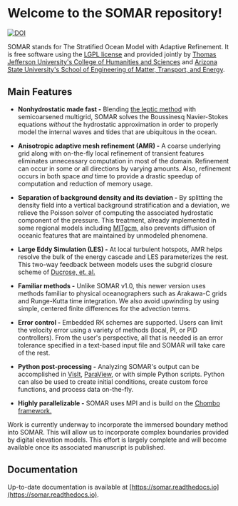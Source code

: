 Welcome to the SOMAR repository!
=====

[![DOI](https://zenodo.org/badge/DOI/10.5281/zenodo.14609305.svg)](https://doi.org/10.5281/zenodo.14609305)

SOMAR stands for The Stratified Ocean Model with Adaptive Refinement. It is free software using the [LGPL license](https://www.gnu.org/licenses/lgpl-2.1.html 'The GNU Lesser General Public License, version 2.1 applies.') and provided jointly by [Thomas Jefferson University's College of Humanities and Sciences](https://www.jefferson.edu/academics/colleges-schools-institutes/humanities-sciences.html 'TJU\'s CHS website') and [Arizona State University's School of Engineering of Matter, Transport, and Energy](https://semte.engineering.asu.edu/ 'ASU Engineering website').


Main Features
-------------
- **Nonhydrostatic made fast -** Blending [the leptic method](https://doi.org/10.1016/j.jcp.2011.06.022) with semicoarsened multigrid, SOMAR solves the Boussinesq Navier-Stokes equations *without* the hydrostatic approximation in order to properly model the internal waves and tides that are ubiquitous in the ocean.


- **Anisotropic adaptive mesh refinement (AMR) -** A coarse underlying grid along with on-the-fly local refinement of transient features eliminates unnecessary computation in most of the domain. Refinement can occur in some or all directions by varying amounts. Also, refinement occurs in both space *and* time to provide a drastic speedup of computation and reduction of memory usage.


- **Separation of background density and its deviation -** By splitting the density field into a vertical background stratification and a deviation, we relieve the Poisson solver of computing the associated hydrostatic component of the pressure. This treatment, already implemented in some regional models including [MITgcm](http://mitgcm.org/ 'The MITgcm website'), also prevents diffusion of oceanic features that are maintained by unmodeled phenomena.


- **Large Eddy Simulation (LES) -** At local turbulent hotspots, AMR helps resolve the bulk of the energy cascade and LES parameterizes the rest. This two-way feedback between models uses the subgrid closure scheme of [Ducrose, et. al.](https://www.cambridge.org/core/journals/journal-of-fluid-mechanics/article/abs/largeeddy-simulation-of-transition-to-turbulence-in-a-boundary-layer-developing-spatially-over-a-flat-plate/C277DE968A1FD929D3CB05FDBC434AAD)


- **Familiar methods -** Unlike SOMAR v1.0, this newer version uses methods familiar to physical oceanographers such as Arakawa-C grids and Runge-Kutta time integration. We also avoid upwinding by using simple, centered finite differences for the advection terms.


- **Error control -** Embedded RK schemes are supported. Users can limit the velocity error using a variety of methods (local, PI, or PID controllers). From the user's perspective, all that is needed is an error tolerance specified in a text-based input file and SOMAR will take care of the rest.


- **Python post-processing -** Analyzing SOMAR's output can be accomplished in [VisIt](https://visit-dav.github.io/visit-website/index.html 'The VisIt website'), [ParaView](https://www.paraview.org/ 'The ParaView website'), or with simple Python scripts. Python can also be used to create initial conditions, create custom force functions, and process data on-the-fly.


- **Highly parallelizable -** SOMAR uses MPI and is build on the [Chombo framework.](https://commons.lbl.gov/display/chombo/Chombo+-+Software+for+Adaptive+Solutions+of+Partial+Differential+Equations)


Work is currently underway to incorporate the immersed boundary method into SOMAR. This will allow us to incorporate complex boundaries provided by digital elevation models. This effort is largely complete and will become available once its associated manuscript is published.


<!-- Software prerequisites
-----
TODO


Compilation
-----
TODO


Taking a test drive
-----
Before creating your own simulation, you should successfully test one of the packaged simulations that come with the solver. In the `exec` folder, you will see several input files. Each of these files are targeted to run a specific problem on a specific machine and are identified accordingly (`inputs.problem.machine`). As a rule, an input file for machine A should never be altered to work on machine B. So if we want to run, say, the lock exchange demo problem on a machine called HAL, we should first copy one of the lock exchange input files to `inputs.LockExchange.HAL`, and then edit it as we please.

Open this new file and look for the following lines (it's okay if some of them are missing).

```
# amr.restart_file = chkpt_000010.2d.hdf5
# plot.plot_prefix = plot_
# plot.checkpoint_prefix = chkpt_
# plot.plot_period = 0.1
plot.plot_interval = 1
plot.checkpoint_interval = 100
```
In this listing, several of the lines are commented out with a `#`. This usually means we either do not want a particular feature or we are happy with the default values. In this case, we do not want to restart a simulation from a saved state and we are happy with the default file name prefixes. As you can see, all plot files will be prefixed with `plot_` and all checkpoint files (files used to restart a simulation) will be prefixed with `chkpt_`. If we want the plot files to go into a different directory, we can uncomment the plot\_prefix line to read `plot.plot_prefix = /home/user/myPlotFolder/plot_`. Other input parameters can similarly be altered as you see fit.

With your code compiled and input file prepared, you are now ready to run the lock exchange demo. To run the demo in serial, use `./somar2d.[config].OPTHIGH.MPI.ex inputs.LockExchange.HAL`. To run this simulation in parallel over 8 processors, use `mpirun -np 8 ./somar2d.[config].OPTHIGH.MPI.ex inputs.LockExchange.HAL`. The result should be two sets of [HDF5](http://www.hdfgroup.org/HDF5/ 'The HDF group website') files -- one set of checkpoint files that are used to restart a simulation, and one set of plot files that can be viewed in [VisIt](https://wci.llnl.gov/simulation/computer-codes/visit 'The VisIt webpage'). -->


Documentation
-----
Up-to-date documentation is available at [https://somar.readthedocs.io](https://somar.readthedocs.io).
